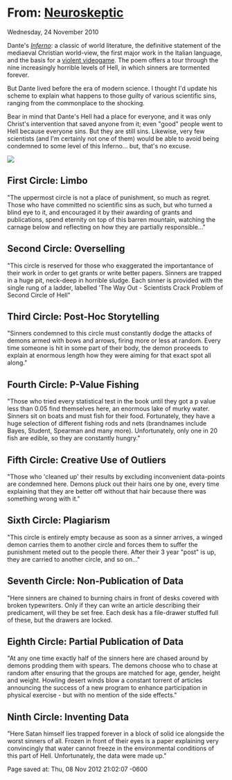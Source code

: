 <div id="wikitext">

From: [Neuroskeptic](http://neuroskeptic.blogspot.co.uk/)
=========================================================

Wednesday, 24 November 2010

Dante's *[Inferno](http://www.gutenberg.org/ebooks/997)*: a classic of
world literature, the definitive statement of the mediaeval Christian
world-view, the first major work in the Italian language, and the basis
for a [violent videogame](http://www.dantesinferno.com/home.action). The
poem offers a tour through the nine increasingly horrible levels of
Hell, in which sinners are tormented forever.

But Dante lived before the era of modern science. I thought I'd update
his scheme to explain what happens to those guilty of various scientific
sins, ranging from the commonplace to the shocking.

Bear in mind that Dante's Hell had a place for everyone, and it was only
Christ's intervention that saved anyone from it; even "good" people went
to Hell because everyone sins. But they are still sins. Likewise, very
few scientists (and I'm certainly not one of them) would be able to
avoid being condemned to some level of this Inferno... but, that's no
excuse.

<div class="vspace">

</div>

<div class="frame" style="margin: 3px auto;">

<div>

![](http://3.bp.blogspot.com/_zE8CzamN1Y0/TOztNQPPuGI/AAAAAAAABio/kZqETJCO4rY/s1600/untitled.JPG)

</div>

</div>

<div class="vspace">

</div>

First Circle: Limbo
-------------------

"The uppermost circle is not a place of punishment, so much as regret.
Those who have committed no scientific sins as such, but who turned a
blind eye to it, and encouraged it by their awarding of grants and
publications, spend eternity on top of this barren mountain, watching
the carnage below and reflecting on how they are partially
responsible..."

<div class="vspace">

</div>

Second Circle: Overselling
--------------------------

"This circle is reserved for those who exaggerated the importantance of
their work in order to get grants or write better papers. Sinners are
trapped in a huge pit, neck-deep in horrible sludge. Each sinner is
provided with the single rung of a ladder, labelled 'The Way Out -
Scientists Crack Problem of Second Circle of Hell"

<div class="vspace">

</div>

Third Circle: Post-Hoc Storytelling
-----------------------------------

"Sinners condemned to this circle must constantly dodge the attacks of
demons armed with bows and arrows, firing more or less at random. Every
time someone is hit in some part of their body, the demon proceeds to
explain at enormous length how they were aiming for that exact spot all
along."

<div class="vspace">

</div>

Fourth Circle: P-Value Fishing
------------------------------

"Those who tried every statistical test in the book until they got a p
value less than 0.05 find themselves here, an enormous lake of murky
water. Sinners sit on boats and must fish for their food. Fortunately,
they have a huge selection of different fishing rods and nets
(brandnames include Bayes, Student, Spearman and many more).
Unfortunately, only one in 20 fish are edible, so they are constantly
hungry."

<div class="vspace">

</div>

Fifth Circle: Creative Use of Outliers
--------------------------------------

"Those who 'cleaned up' their results by excluding inconvenient
data-points are condemned here. Demons pluck out their hairs one by one,
every time explaining that they are better off without that hair because
there was something wrong with it."

<div class="vspace">

</div>

Sixth Circle: Plagiarism
------------------------

"This circle is entirely empty because as soon as a sinner arrives, a
winged demon carries them to another circle and forces them to suffer
the punishment meted out to the people there. After their 3 year "post"
is up, they are carried to another circle, and so on..."

<div class="vspace">

</div>

Seventh Circle: Non-Publication of Data
---------------------------------------

"Here sinners are chained to burning chairs in front of desks covered
with broken typewriters. Only if they can write an article describing
their predicament, will they be set free. Each desk has a file-drawer
stuffed full of these, but the drawers are locked.

<div class="vspace">

</div>

Eighth Circle: Partial Publication of Data
------------------------------------------

"At any one time exactly half of the sinners here are chased around by
demons prodding them with spears. The demons choose who to chase at
random after ensuring that the groups are matched for age, gender,
height and weight. Howling desert winds blow a constant torrent of
articles announcing the success of a new program to enhance
participation in physical exercise - but with no mention of the side
effects."

<div class="vspace">

</div>

Ninth Circle: Inventing Data
----------------------------

"Here Satan himself lies trapped forever in a block of solid ice
alongside the worst sinners of all. Frozen in front of their eyes is a
paper explaining very convincingly that water cannot freeze in the
environmental conditions of this part of Hell. Unfortunately, the data
were made up."

<div class="vspace">

</div>

<div style="display: none;">

Summary:A humourous article showing the author's rendition of Dante's
"Nine Circles of Hell" adapted for scientists. Parent:<span
class="wikiword">[SavedArticles](http://wiki.tamouse.org?n=SavedArticles.HomePage?action=print)</span>(.<span
class="wikiword">[HomePage](http://wiki.tamouse.org?n=SavedArticles.HomePage?action=print)</span>)
<span
class="wikiword">[IncludeMe](http://wiki.tamouse.org?n=SavedArticles.IncludeMe?action=edit)[?](http://wiki.tamouse.org?n=SavedArticles.IncludeMe?action=edit)</span>:[SavedArticles](http://wiki.tamouse.org?n=SavedArticles.HomePage?action=print)
Source:
<http://neuroskeptic.blogspot.co.uk/2010/11/9-circles-of-scientific-hell.html>
Categories:[Articles](http://wiki.tamouse.org?n=Category.Articles) Tags:
science, humour, hell, circles

</div>

Page saved at: Thu, 08 Nov 2012 21:02:07 -0600

<div class="vspace">

</div>

</div>
